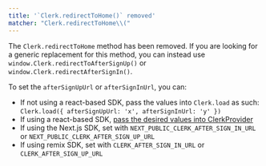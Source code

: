 ```yaml
---
title: '`Clerk.redirectToHome()` removed'
matcher: "Clerk.redirectToHome\\("
---
```


The `Clerk.redirectToHome` method has been removed. If you are looking for a generic replacement for this method, you can instead use `window.Clerk.redirectToAfterSignUp()` or `window.Clerk.redirectAfterSignIn()`.

To set the `afterSignUpUrl` or `afterSignInUrl`, you can:

- If not using a react-based SDK, pass the values into `Clerk.load` as such: `Clerk.load({ afterSignUpUrl: 'x', afterSignInUrl: 'y' })`
- If using a react-based SDK, [pass the desired values into ClerkProvider](https://clerk.com/docs/components/clerk-provider#properties)
- If using the Next.js SDK, set with `NEXT_PUBLIC_CLERK_AFTER_SIGN_IN_URL` or `NEXT_PUBLIC_CLERK_AFTER_SIGN_UP_URL`
- If using remix SDK, set with `CLERK_AFTER_SIGN_IN_URL` or `CLERK_AFTER_SIGN_UP_URL`
